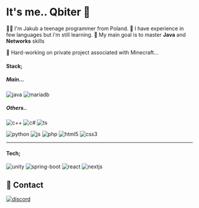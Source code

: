 
# It's me.. Qbiter 👋
👩‍💻 I'm Jakub a teenage programmer from Poland. 
🤙 I have experience in few languages but i'm still learning.
🎯 My main goal is to master **Java** and **Networks** skills

🤝 Hard-working on private project associated with Minecraft...

#### Stack;
##### Main...
![java](https://img.shields.io/badge/JAVA-262626?style=for-the-badge&logo=openjdk&logoColor=orange)
![mariadb](https://img.shields.io/badge/mariadb-2e2d64?style=for-the-badge&logo=mariadb)

##### Others..
![c++](https://img.shields.io/badge/C++-262626?style=for-the-badge&logo=cplusplus&logoColor=blue)
![c#](https://img.shields.io/badge/C%23-262626?style=for-the-badge&logo=.net&logoColor=blue)
![ts](https://img.shields.io/badge/typescript-262626?style=for-the-badge&logo=typescript)

![python](https://img.shields.io/badge/PYTHON-262626?style=for-the-badge&logo=python)
![js](https://img.shields.io/badge/JAVASCRIPT-262626?style=for-the-badge&logo=javascript)
![php](https://img.shields.io/badge/php-262626?style=for-the-badge&logo=php)
![html5](https://img.shields.io/badge/HTML5-262626?style=for-the-badge&logo=html5)
![css3](https://img.shields.io/badge/CSS3-262626?style=for-the-badge&logo=css3&logoColor=blue)

-----

#### Tech;
![unity](https://img.shields.io/badge/unity-262626?style=for-the-badge&logo=unity)
![spring-boot](https://img.shields.io/badge/spring-262626?style=for-the-badge&logo=spring)
![react](https://img.shields.io/badge/react-262626?style=for-the-badge&logo=react)
![nextjs](https://img.shields.io/badge/next-0d0d0d?style=for-the-badge&logo=next.js)

## 🔗 Contact
[![discord](https://img.shields.io/badge/qbiter-7289da?style=for-the-badge&logo=discord&logoColor=white)](https://discord.com/users/385119411427606541)
